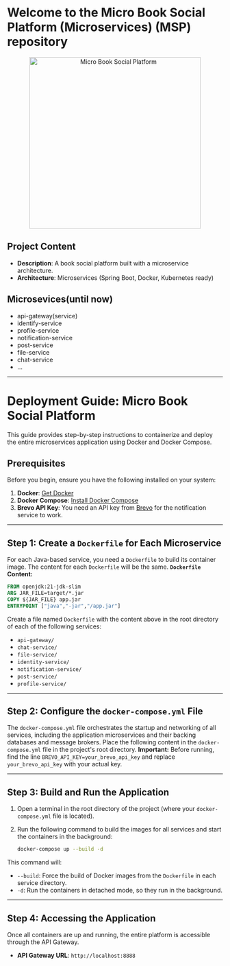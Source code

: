 # Welcome to the Micro Book Social Platform (Microservices) (MSP) repository

<p align="center">
  <img src="https://undraw.co/api/illustrations/undraw_Books_re_8gea.svg" alt="Micro Book Social Platform" width="400"/>
</p>

## Project Content
- **Description**: A book social platform built with a microservice architecture.
- **Architecture**: Microservices (Spring Boot, Docker, Kubernetes ready)
## Microsevices(until now)
- api-gateway(service)
- identify-service
- profile-service
- notification-service
- post-service
- file-service
- chat-service
- ...

---
# Deployment Guide: Micro Book Social Platform
This guide provides step-by-step instructions to containerize and deploy the entire microservices application using Docker and Docker Compose.
## Prerequisites
Before you begin, ensure you have the following installed on your system:
1.  **Docker**: [Get Docker](https://docs.docker.com/get-docker/)
2.  **Docker Compose**: [Install Docker Compose](https://docs.docker.com/compose/install/)
3.  **Brevo API Key**: You need an API key from [Brevo](https://www.brevo.com/) for the notification service to work.
---
## Step 1: Create a `Dockerfile` for Each Microservice
For each Java-based service, you need a `Dockerfile` to build its container image. The content for each `Dockerfile` will be the same.
**`Dockerfile` Content:**
```dockerfile
FROM openjdk:21-jdk-slim
ARG JAR_FILE=target/*.jar
COPY ${JAR_FILE} app.jar
ENTRYPOINT ["java","-jar","/app.jar"]
```
Create a file named `Dockerfile` with the content above in the root directory of each of the following services:
- `api-gateway/`
- `chat-service/`
- `file-service/`
- `identity-service/`
- `notification-service/`
- `post-service/`
- `profile-service/`
---
## Step 2: Configure the `docker-compose.yml` File

The `docker-compose.yml` file orchestrates the startup and networking of all services, including the application microservices and their backing databases and message brokers.
Place the following content in the `docker-compose.yml` file in the project's root directory.
**Important:** Before running, find the line `BREVO_API_KEY=your_brevo_api_key` and replace `your_brevo_api_key` with your actual key.

---

## Step 3: Build and Run the Application

1.  Open a terminal in the root directory of the project (where your `docker-compose.yml` file is located).
2.  Run the following command to build the images for all services and start the containers in the background:

    ```bash
    docker-compose up --build -d
    ```

This command will:
- `--build`: Force the build of Docker images from the `Dockerfile` in each service directory.
- `-d`: Run the containers in detached mode, so they run in the background.

---

## Step 4: Accessing the Application

Once all containers are up and running, the entire platform is accessible through the API Gateway.

-   **API Gateway URL**: `http://localhost:8888`